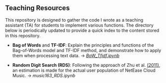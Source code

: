 ## Teaching Resources

This repository is designed to gather the code I wrote as a teaching assistant (TA) for students to implement various functions. The directory below is periodically updated to provide a quick index to the content stored in this repository.

- **Bag of Words** and **TF-IDF**: Explain the principles and functions of the Bag-of-Words model and TF-IDF method, and demonstrate how to apply them when processing text data. -> [_BoW_Tfidf.ipynb_](https://github.com/sun-yixiao/teaching/blob/main/music163_RDS.ipynb)

- **Random Digit Search (RDS)**: Following the approach of Zhu et al. [(2011)](https://doi.org/10.1177/0894439310382512), an estimation is made for the actual user population of NetEase Cloud Music. -> _music163_RDS.ipynb_
